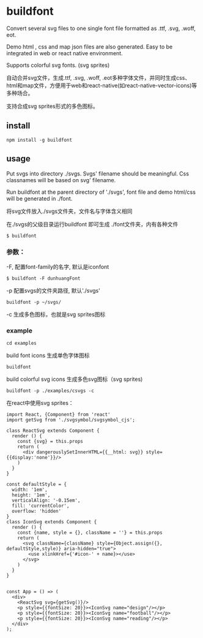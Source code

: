 
# buildfont


Convert several svg files to one single font file formatted as .ttf, .svg, .woff, eot.

Demo html , css and map json files are also generated. Easy to be integrated in web or react native environment.

Supports colorful svg fonts. (svg sprites)

自动合并svg文件，生成.ttf, .svg, .woff, .eot多种字体文件，并同时生成css、html和map文件，方便用于web和react-native(如react-native-vector-icons)等多种场合。

支持合成svg sprites形式的多色图标。

## install

```
npm install -g buildfont

```

## usage

Put svgs into directory ./svgs. Svgs' filename should be meaningful. Css classnames will be based on svg' filename.

Run buildfont at the parent directory of './svgs', font file and demo html/css will be generated in ./font.

将svg文件放入./svgs文件夹，文件名与字体含义相同


在./svgs的父级目录运行buildfont 即可生成 ./font文件夹，内有各种文件


```
$ buildfont
```

### 参数：

-F, 配置font-family的名字, 默认是iconfont

```
$ buildfont -F dunhuangFont  
```
-p 配置svgs的文件夹路径, 默认'./svgs'

```
buildfont -p ~/svgs/ 
```

-c 生成多色图标，也就是svg sprites图标

### example

```
cd examples

```
build font icons 生成单色字体图标

```
buildfont

```


build colorful svg icons 生成多色svg图标（svg sprites)

```
buildfont -p ./examples/csvgs -c

```

在react中使用svg sprites：
```
import React, {Component} from 'react'
import getSvg from './svgsymbol/svgsymbol_cjs';

class ReactSvg extends Component {
  render () {
    const {svg} = this.props
    return (
      <div dangerouslySetInnerHTML={{__html: svg}} style={{display:'none'}}/>
    )
  }
}

const defaultStyle = {
  width: '1em',
  height: '1em',
  verticalAlign: '-0.15em',
  fill: 'currentColor',
  overflow: 'hidden'
}
class IconSvg extends Component {
  render () {
    const {name, style = {}, className = ''} = this.props
    return (
      <svg className={className} style={Object.assign({}, defaultStyle,style)} aria-hidden="true">
        <use xlinkHref={'#icon-' + name}></use>
      </svg>
    )
  }
}


const App = () => (
  <div>
    <ReactSvg svg={getSvg()}/>
    <p style={{fontSize: 20}}><IconSvg name="design"/></p>
    <p style={{fontSize: 20}}><IconSvg name="football"/></p>
    <p style={{fontSize: 20}}><IconSvg name="reading"/></p>
  </div>
);
```

